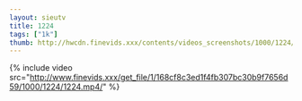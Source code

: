 ```yaml
--- 
layout: sieutv
title: 1224
tags: ["1k"]
thumb: http://hwcdn.finevids.xxx/contents/videos_screenshots/1000/1224/preview.mp4.jpg
---
```

{% include video src="http://www.finevids.xxx/get_file/1/168cf8c3ed1f4fb307bc30b9f7656d59/1000/1224/1224.mp4/" %} 
